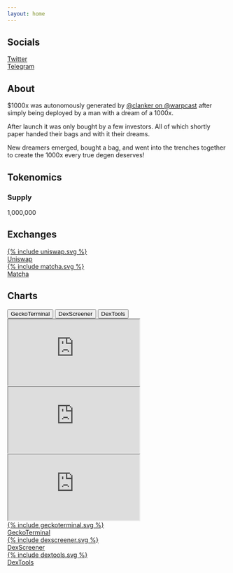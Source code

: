 ```yaml
---
layout: home
---
```


<section id="socials" class="section">
    <h2>Socials</h2>
    <div class="socials-grid">
        <a href="https://twitter.com/1000XonBase" target="_blank" class="social-button">
            <div class="social-icon">
                <i class="fa-brands fa-x-twitter"></i>
                <i class="fab fa-twitter"></i>
            </div>
            <span>Twitter</span>
        </a>
        <a href="https://t.me/X1000onBASE" target="_blank" class="social-button">
            <div class="social-icon">
                <i class="fab fa-telegram-plane"></i>
            </div>
            <span>Telegram</span>
        </a>
    </div>
</section>

<section id="about" class="section">
    <h2>About</h2>
    <div class="timeline">
        <div class="milestone">
            <p>$1000x was autonomously generated by <a href="https://warpcast.com/Clanker" target="_blank">@clanker on @warpcast</a> after simply being deployed by a man with a dream of a 1000x.</p>
        </div>
        <div class="milestone">
            <p>After launch it was only bought by a few investors. All of which shortly paper handed their bags and with it their dreams.</p>
        </div>
        <div class="milestone">
            <p>New dreamers emerged, bought a bag, and went into the trenches together to create the 1000x every true degen deserves!</p>
        </div>
    </div>
</section>

<section id="tokenomics" class="section">
    <h2>Tokenomics</h2>
    <div class="tokenomics-grid">
        <div class="stat-box">
            <h3>Supply</h3>
            <p class="supply-animation"><span class="supply-text">1,000,000</span></p>
        </div>
    </div>
</section>

<section id="exchanges" class="section">
    <h2>Exchanges</h2>
    <div class="exchange-grid">
        <a href="https://app.uniswap.org/swap?outputCurrency=0x397af86a35288f7a219febaab34f9b947d4d772d" target="_blank" class="exchange-button">
            <div class="exchange-icon">
                {% include uniswap.svg %}
            </div>
            <span>Uniswap</span>
        </a>
        <a href="https://matcha.xyz/tokens/base/0x397af86a35288f7a219febaab34f9b947d4d772d" target="_blank" class="exchange-button">
            <div class="exchange-icon">
                {% include matcha.svg %}
            </div>
            <span>Matcha</span>
        </a>
    </div>
</section>

<section id="charts" class="section">
    <h2>Charts</h2>
    <div class="chart-tabs">
        <button class="chart-tab active" data-chart="geckoterminal">GeckoTerminal</button>        
        <button class="chart-tab" data-chart="dexscreener">DexScreener</button>
        <button class="chart-tab" data-chart="dextools">DexTools</button>
    </div>
    <div class="chart-container">
        <iframe class="chart-frame active" id="geckoterminal" src="https://www.geckoterminal.com/base/pools/0x903b8cb16a36b7d9b81a18a564c2b470e889e5b2?embed=1&info=0&swaps=0"></iframe>
        <iframe class="chart-frame" id="dexscreener" src="https://dexscreener.com/base/0x903B8Cb16a36b7d9B81a18A564C2b470e889E5B2?embed=1&theme=dark&trades=0&info=0"></iframe>
        <iframe class="chart-frame" id="dextools" src="https://www.dextools.io/widget-chart/en/base/pe-light/0x903b8cb16a36b7d9b81a18a564c2b470e889e5b2?theme=dark&chartType=2&chartResolution=30&drawingToolbars=false"></iframe>
    </div>
    <div class="charts-grid">
        <a href="https://www.geckoterminal.com/base/pools/0x903b8cb16a36b7d9b81a18a564c2b470e889e5b2" target="_blank" class="exchange-button">
            <div class="exchange-icon">
                {% include geckoterminal.svg %}
            </div>
            <span>GeckoTerminal</span>
        </a>
        <a href="https://dexscreener.com/base/0x903b8cb16a36b7d9b81a18a564c2b470e889e5b2" target="_blank" class="exchange-button">
            <div class="exchange-icon">
                {% include dexscreener.svg %}
            </div>
            <span>DexScreener</span>
        </a>
        <a href="https://www.dextools.io/app/en/base/pair-explorer/0x903b8cb16a36b7d9b81a18a564c2b470e889e5b2" target="_blank" class="exchange-button">
            <div class="exchange-icon">
                {% include dextools.svg %}
            </div>
            <span>DexTools</span>
        </a>
    </div>
</section>
